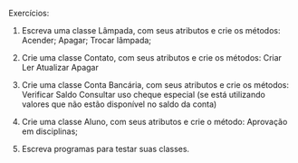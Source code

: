 Exercícios:

1. Escreva uma classe Lâmpada, com seus atributos e crie os métodos:
Acender;
Apagar;
Trocar lâmpada;

2. Crie uma classe Contato, com seus atributos e crie os métodos:
Criar
Ler
Atualizar
Apagar

3. Crie uma classe Conta Bancária, com seus atributos e crie os métodos:
Verificar Saldo
Consultar uso cheque especial (se está utilizando valores que não estão disponível no saldo da conta)

4. Crie uma classe Aluno, com seus atributos e crie o método:
Aprovação em disciplinas;

5. Escreva programas para testar suas classes.
